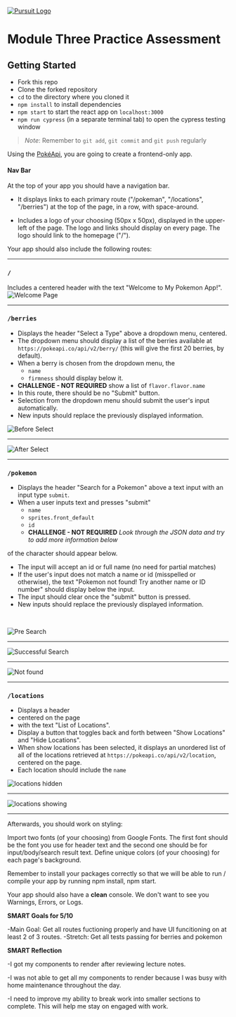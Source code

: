 [![Pursuit Logo](https://avatars1.githubusercontent.com/u/5825944?s=200&v=4)](https://pursuit.org)

# Module Three Practice Assessment

## Getting Started

- Fork this repo
- Clone the forked repository
- `cd` to the directory where you cloned it
- `npm install` to install dependencies
- `npm start` to start the react app on `localhost:3000`
- `npm run cypress` (in a separate terminal tab) to open the cypress testing window

> _Note_: Remember to `git add`, `git commit` and `git push` regularly

Using the [PokéApi](https://pokeapi.co/), you are going to create a frontend-only app.

#### Nav Bar

At the top of your app you should have a navigation bar.

- It displays links to each primary route ("/pokeman", "/locations", "/berries") at the top of the page, in a row, with space-around.

- Includes a logo of your choosing (50px x 50px), displayed in the upper-left of the page.
  The logo and links should display on every page.
  The logo should link to the homepage ("/").

Your app should also include the following routes:

<hr />

### `/`

Includes a centered header with the text "Welcome to My Pokemon App!". ![Welcome Page](./assets/welcome.png)

<hr />

### `/berries`

- Displays the header "Select a Type" above a dropdown menu, centered.
- The dropdown menu should display a list of the berries available at `https://pokeapi.co/api/v2/berry/` (this will give the first 20 berries, by default).
- When a berry is chosen from the dropdown menu, the
  - `name`
  - `firmness`
    should display below it.
- **CHALLENGE - NOT REQUIRED** show a list of `flavor.flavor.name`
- In this route, there should be no "Submit" button.
- Selection from the dropdown menu should submit the user's input automatically.
- New inputs should replace the previously displayed information.
  <br />

![Before Select](./assets/select1.png)

<hr />

![After Select](./assets/select2.png)

<hr />

### `/pokemon`

- Displays the header "Search for a Pokemon" above a text input with an input type `submit`.
- When a user inputs text and presses "submit"
  - `name`
  - `sprites.front_default`
  - `id`
  - **CHALLENGE - NOT REQUIRED** _Look through the JSON data and try to add more information below_

of the character should appear below.

- The input will accept an id or full name (no need for partial matches)
- If the user's input does not match a name or id (misspelled or otherwise), the text "Pokemon not found! Try another name or ID number" should display below the input.
- The input should clear once the "submit" button is pressed.
- New inputs should replace the previously displayed information.

<br />

![Pre Search](./assets/search1.png)

<hr />

![Successful Search](./assets/search2.png)

<hr />

![Not found](./assets/search3.png)

<hr />

### `/locations`

- Displays a header
- centered on the page
- with the text "List of Locations".
- Display a button that toggles back and forth between "Show Locations" and "Hide Locations".
- When show locations has been selected, it displays an unordered list of all of the locations retrieved at `https://pokeapi.co/api/v2/location`, centered on the page.
- Each location should include the `name`
  <br />

![locations hidden](./assets/locations1.png)

<hr />

![locations showing](./assets/locations2.png)

<hr />

Afterwards, you should work on styling:

Import two fonts (of your choosing) from Google Fonts. The first font should be the font you use for header text and the second one should be for input/body/search result text.
Define unique colors (of your choosing) for each page's background.

Remember to install your packages correctly so that we will be able to run / compile your app by running npm install, npm start.

Your app should also have a **clean** console. We don't want to see you Warnings, Errors, or Logs.

**SMART Goals for  5/10**

-Main Goal: Get all routes fuctioning properly and have UI funcitioning on at least 2 of 3 routes.
-Stretch: Get all tests passing for berries and pokemon

**SMART Reflection**

-I got my components to render after reviewing lecture notes.

-I was not able to get all my components to render because I was busy with home maintenance throughout the day. 

-I need to improve my ability to break work into smaller sections to complete. This will help me stay on engaged with work.